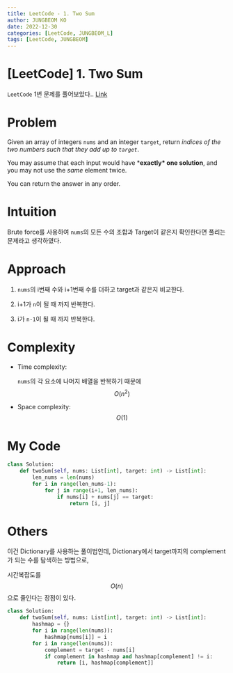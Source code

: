 ```yaml
---
title: LeetCode - 1. Two Sum
author: JUNGBEOM KO
date: 2022-12-30
categories: [LeetCode, JUNGBEOM_L]
tags: [LeetCode, JUNGBEOM]
---
```




# [LeetCode] 1. Two Sum

`LeetCode` 1번 문제를 풀어보았다.. [Link](https://leetcode.com/problems/two-sum/)



# Problem

Given an array of integers `nums` and an integer `target`, return *indices of the two numbers such that they add up to `target`*.

You may assume that each input would have ***exactly\* one solution**, and you may not use the *same* element twice.

You can return the answer in any order.



# Intuition

Brute force를 사용하여 `nums`의 모든 수의 조합과 Target이 같은지 확인한다면 풀리는 문제라고 생각하였다.



# Approach
1. `nums`의 i번째 수와 i+1번째 수를 더하고 target과 같은지 비교한다.

1. i+1가 `n`이 될 때 까지 반복한다.

1. i가 `n-1`이 될 때 까지 반복한다. 

   

# Complexity
- Time complexity:

  `nums`의 각 요소에 나머지 배열을 반복하기 때문에 $$O(n^2)$$

- Space complexity:
  $$O(1)$$

  

# My Code

```python
class Solution:
    def twoSum(self, nums: List[int], target: int) -> List[int]:
        len_nums = len(nums)
        for i in range(len_nums-1):
            for j in range(i+1, len_nums):
                if nums[i] + nums[j] == target:
                    return [i, j]
```



# Others

이건 Dictionary를 사용하는 풀이법인데, Dictionary에서 target까지의 complement가 되는 수를 탐색하는 방법으로,

시간복잡도를 $$O(n)$$으로 줄인다는 장점이 있다.

```python
class Solution:
    def twoSum(self, nums: List[int], target: int) -> List[int]:
        hashmap = {}
        for i in range(len(nums)):
            hashmap[nums[i]] = i
        for i in range(len(nums)):
            complement = target - nums[i]
            if complement in hashmap and hashmap[complement] != i:
                return [i, hashmap[complement]] 
```


